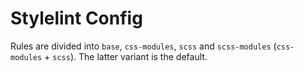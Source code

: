 # Stylelint Config

Rules are divided into `base`, `css-modules`, `scss` and `scss-modules` (`css-modules` + `scss`). The latter variant is the default.
